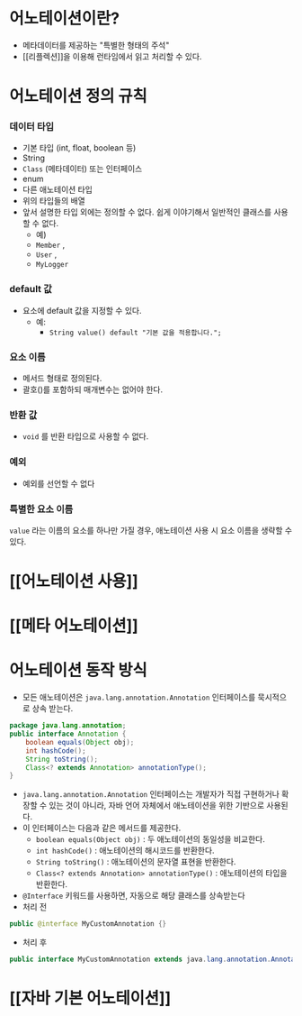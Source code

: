 # 어노테이션이란?
- 메타데이터를 제공하는 "특별한 형태의 주석"
- [[리플렉션]]을 이용해 런타임에서 읽고 처리할 수 있다.


# 어노테이션 정의 규칙
### **데이터 타입**
- 기본 타입 (int, float, boolean 등)
- String
- `Class` (메타데이터) 또는 인터페이스
- enum
- 다른 애노테이션 타입
- 위의 타입들의 배열
- 앞서 설명한 타입 외에는 정의할 수 없다. 쉽게 이야기해서 일반적인 클래스를 사용할 수 없다.
	- 예)
	- `Member` ,
	- `User` ,
	- `MyLogger`
### **default 값**
- 요소에 default 값을 지정할 수 있다.
	- 예:
		- `String value() default "기본 값을 적용합니다.";`
### **요소 이름**
- 메서드 형태로 정의된다.
- 괄호()를 포함하되 매개변수는 없어야 한다.
### **반환 값**
- `void` 를 반환 타입으로 사용할 수 없다.
### **예외**
- 예외를 선언할 수 없다
### **특별한 요소 이름**
`value` 라는 이름의 요소를 하나만 가질 경우, 애노테이션 사용 시 요소 이름을 생략할 수 있다.



# [[어노테이션 사용]]

# [[메타 어노테이션]]


# 어노테이션 동작 방식
- 모든 애노테이션은 `java.lang.annotation.Annotation` 인터페이스를 묵시적으로 상속 받는다.
```java
package java.lang.annotation;
public interface Annotation {
	boolean equals(Object obj);
	int hashCode();
	String toString();
	Class<? extends Annotation> annotationType();
}
```
- `java.lang.annotation.Annotation` 인터페이스는 개발자가 직접 구현하거나 확장할 수 있는 것이 아니라, 자바 언어 자체에서 애노테이션을 위한 기반으로 사용된다.
- 이 인터페이스는 다음과 같은 메서드를 제공한다.
	- `boolean equals(Object obj)` : 두 애노테이션의 동일성을 비교한다.
	- `int hashCode()` : 애노테이션의 해시코드를 반환한다.
	- `String toString()` : 애노테이션의 문자열 표현을 반환한다.
	- `Class<? extends Annotation> annotationType()` : 애노테이션의 타입을 반환한다.
- `@Interface` 키워드를 사용하면, 자동으로 해당 클래스를 상속받는다
- 처리 전
```java
public @interface MyCustomAnnotation {}
```
- 처리 후
```java
public interface MyCustomAnnotation extends java.lang.annotation.Annotation {}
```


# [[자바 기본 어노테이션]]